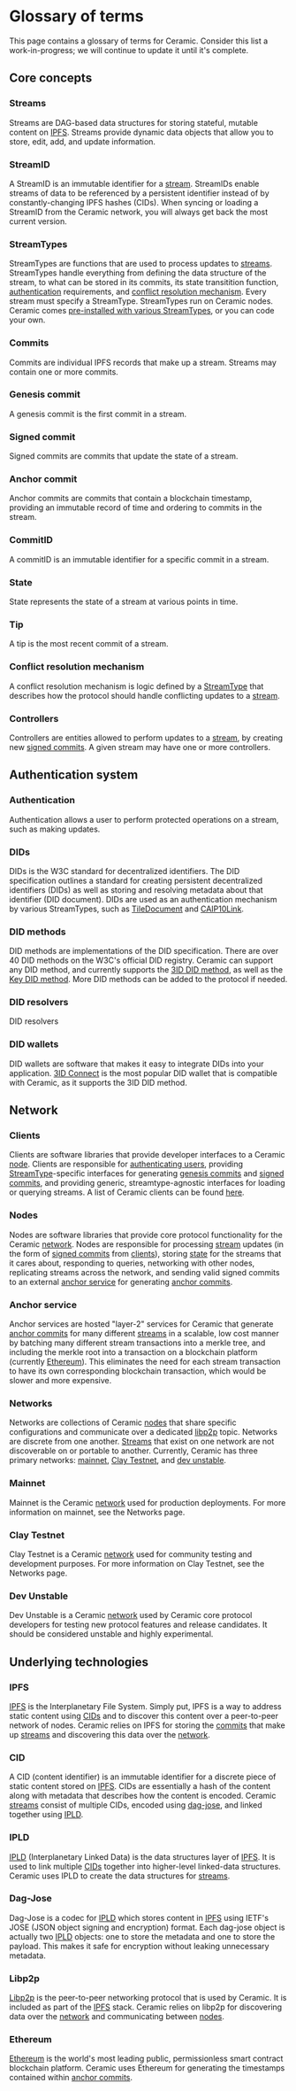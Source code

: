 # Glossary of terms
This page contains a glossary of terms for Ceramic. Consider this list a work-in-progress; we will continue to update it until it's complete.


## Core concepts

### Streams
Streams are DAG-based data structures for storing stateful, mutable content on [IPFS](). Streams provide dynamic data objects that allow you to store, edit, add, and update information.

### StreamID
A StreamID is an immutable identifier for a [stream](). StreamIDs enable streams of data to be referenced by a persistent identifier instead of by constantly-changing IPFS hashes (CIDs). When syncing or loading a StreamID from the Ceramic network, you will always get back the most current version.

### StreamTypes
StreamTypes are functions that are used to process updates to [streams](). StreamTypes handle everything from defining the data structure of the stream, to what can be stored in its commits, its state transitition function, [authentication]() requirements, and [conflict resolution mechanism](). Every stream must specify a StreamType. StreamTypes run on Ceramic nodes. Ceramic comes [pre-installed with various StreamTypes](), or you can code your own.

### Commits
Commits are individual IPFS records that make up a stream. Streams may contain one or more commits.

### Genesis commit
A genesis commit is the first commit in a stream.

### Signed commit
Signed commits are commits that update the state of a stream.

### Anchor commit
Anchor commits are commits that contain a blockchain timestamp, providing an immutable record of time and ordering to commits in the stream.

### CommitID
A commitID is an immutable identifier for a specific commit in a stream.

### State
State represents the state of a stream at various points in time.

### Tip
A tip is the most recent commit of a stream.

### Conflict resolution mechanism
A conflict resolution mechanism is logic defined by a [StreamType]() that describes how the protocol should handle conflicting updates to a [stream]().

### Controllers
Controllers are entities allowed to perform updates to a [stream](), by creating new [signed commits](). A given stream may have one or more controllers.


## Authentication system

### Authentication
Authentication allows a user to perform protected operations on a stream, such as making updates.

### DIDs
DIDs is the W3C standard for decentralized identifiers. The DID specification outlines a standard for creating persistent decentralized identifiers (DIDs) as well as storing and resolving metadata about that identifier (DID document). DIDs are used as an authentication mechanism by various StreamTypes, such as [TileDocument]() and [CAIP10Link]().

### DID methods
DID methods are implementations of the DID specification. There are over 40 DID methods on the W3C's official DID registry. Ceramic can support any DID method, and currently supports the [3ID DID method](), as well as the [Key DID method](). More DID methods can be added to the protocol if needed.

### DID resolvers
DID resolvers

### DID wallets
DID wallets are software that makes it easy to integrate DIDs into your application. [3ID Connect]() is the most popular DID wallet that is compatible with Ceramic, as it supports the 3ID DID method.


## Network

### Clients
Clients are software libraries that provide developer interfaces to a Ceramic [node](#nodes). Clients are responsible for [authenticating users](#authentication), providing [StreamType](#streamtypes)-specific interfaces for generating [genesis commits](#genesis-commit) and [signed commits](#signed-commit), and providing generic, streamtype-agnostic interfaces for loading or querying streams. A list of Ceramic clients can be found [here](./clients.md).

### Nodes
Nodes are software libraries that provide core protocol functionality for the Ceramic [network](#networks). Nodes are responsible for processing [stream](#streams) updates (in the form of [signed commits](#signed-commit) from [clients](#clients)), storing [state](#state) for the streams that it cares about, responding to queries, networking with other nodes, replicating streams across the network, and sending valid signed commits to an external [anchor service](#anchor-service) for generating [anchor commits](#anchor-commit).

### Anchor service
Anchor services are hosted "layer-2" services for Ceramic that generate [anchor commits](#anchor-commit) for many different [streams](#streams) in a scalable, low cost manner by batching many different stream transactions into a merkle tree, and including the merkle root into a transaction on a blockchain platform (currently [Ethereum](#ethereum)). This eliminates the need for each stream transaction to have its own corresponding blockchain transaction, which would be slower and more expensive.

### Networks
Networks are collections of Ceramic [nodes](#nodes) that share specific configurations and communicate over a dedicated [libp2p](#libp2p) topic. Networks are discrete from one another. [Streams](#streams) that exist on one network are not discoverable on or portable to another. Currently, Ceramic has three primary networks: [mainnet](#mainnet), [Clay Testnet](#clay-testnet), and [dev unstable](#dev-unstable).

### Mainnet
Mainnet is the Ceramic [network](#networks) used for production deployments. For more information on mainnet, see the Networks page.

### Clay Testnet
Clay Testnet is a Ceramic [network](#networks) used for community testing and development purposes. For more information on Clay Testnet, see the Networks page.

### Dev Unstable
Dev Unstable is a Ceramic [network](#networks) used by Ceramic core protocol developers for testing new protocol features and release candidates. It should be considered unstable and highly experimental.


## Underlying technologies

### IPFS
[IPFS](https://ipfs.io) is the Interplanetary File System. Simply put, IPFS is a way to address static content using [CIDs](#cid) and to discover this content over a peer-to-peer network of nodes. Ceramic relies on IPFS for storing the [commits](#commits) that make up [streams](#streams) and discovering this data over the [network](#networks).

### CID
A CID (content identifier) is an immutable identifier for a discrete piece of static content stored on [IPFS](#ipfs). CIDs are essentially a hash of the content along with metadata that describes how the content is encoded. Ceramic [streams](#streams) consist of multiple CIDs, encoded using [dag-jose](#dag-jose), and linked together using [IPLD](#ipld).

### IPLD
[IPLD](https://ipld.io) (Interplanetary Linked Data) is the data structures layer of [IPFS](#ipfs). It is used to link multiple [CIDs](#cid) together into higher-level linked-data structures. Ceramic uses IPLD to create the data structures for [streams](#streams).

### Dag-Jose
Dag-Jose is a codec for [IPLD](#ipld) which stores content in [IPFS](#ipfs) using IETF's JOSE (JSON object signing and encryption) format. Each dag-jose object is actually two [IPLD](#ipld) objects: one to store the metadata and one to store the payload. This makes it safe for encryption without leaking unnecessary metadata.

### Libp2p
[Libp2p](https://libp2p.io) is the peer-to-peer networking protocol that is used by Ceramic. It is included as part of the [IPFS](#ipfs) stack. Ceramic relies on libp2p for discovering data over the [network](#networks) and communicating between [nodes](#nodes).

### Ethereum
[Ethereum](https://ethereum.org) is the world's most leading public, permissionless smart contract blockchain platform. Ceramic uses Ethereum for generating the timestamps contained within [anchor commits](#anchor-commit).
